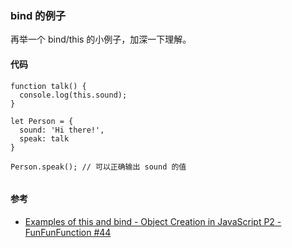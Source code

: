 ### bind 的例子

再举一个 bind/this 的小例子，加深一下理解。

#### 代码

```
function talk() {
  console.log(this.sound);
}

let Person = {
  sound: 'Hi there!',
  speak: talk
}

Person.speak(); // 可以正确输出 sound 的值


```
#### 参考

* [Examples of this and bind - Object Creation in JavaScript P2 - FunFunFunction #44](https://www.youtube.com/watch?v=PIkA60I0dKU)
